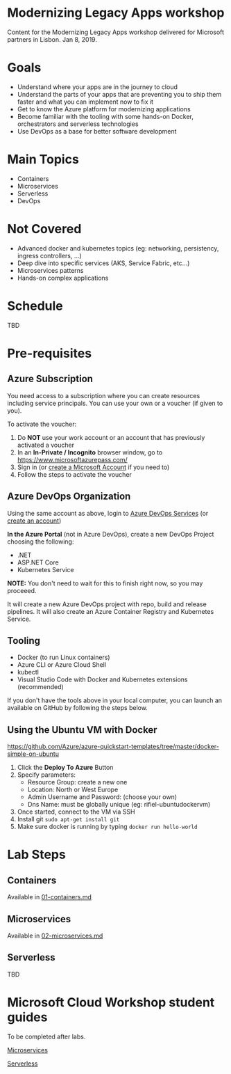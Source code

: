 # Modernizing Legacy Apps workshop
Content for the Modernizing Legacy Apps workshop delivered for Microsoft partners in Lisbon. Jan 8, 2019.

# Goals

- Understand where your apps are in the journey to cloud
- Understand the parts of your apps that are preventing you to ship them faster and what you can implement now to fix it
- Get to know the Azure platform for modernizing applications
- Become familiar with the tooling with some hands-on Docker, orchestrators and serverless technologies
- Use DevOps as a base for better software development

# Main Topics
- Containers
- Microservices
- Serverless
- DevOps

# Not Covered

- Advanced docker and kubernetes topics (eg: networking, persistency, ingress controllers, ...)
- Deep dive into specific services (AKS, Service Fabric, etc...)
- Microservices patterns
- Hands-on complex applications

# Schedule

TBD

# Pre-requisites

## Azure Subscription

You need access to a subscription where you can create resources including service principals. You can use your own or a voucher (if given to you).

To activate the voucher:

1. Do **NOT** use your work account or an account that has previously activated a voucher
2. In an **In-Private / Incognito** browser window, go to <https://www.microsoftazurepass.com/>  
3. Sign in (or [create a Microsoft Account](https://account.microsoft.com/account?lang=en-us) if you need to)
4. Follow the steps to activate the voucher

## Azure DevOps Organization 

Using the same account as above, login to [Azure DevOps Services](https://azure.microsoft.com/en-us/services/devops/) (or [create an account](https://azure.microsoft.com/en-us/services/devops/))

**In the Azure Portal** (not in Azure DevOps), create a new DevOps Project choosing the following:

- .NET
- ASP.NET Core
- Kubernetes Service

**NOTE:** You don't need to wait for this to finish right now, so you may proceeed.

It will create a new Azure DevOps project with repo, build and release pipelines. It will also create an Azure Container Registry and Kubernetes Service. 

## Tooling

* Docker (to run Linux containers)
* Azure CLI or Azure Cloud Shell
* kubectl 
* Visual Studio Code with Docker and Kubernetes extensions (recommended)

If you don't have the tools above in your local computer, you can launch an available on GitHub by following the steps below.

## Using the Ubuntu VM with Docker

https://github.com/Azure/azure-quickstart-templates/tree/master/docker-simple-on-ubuntu

1. Click the **Deploy To Azure** Button
2. Specify parameters:
    - Resource Group: create a new one
    - Location: North or West Europe
    - Admin Username and Password: (choose your own)
    - Dns Name: must be globally unique (eg: rifiel-ubuntudockervm)
3. Once started, connect to the VM via SSH
4. Install git `sudo apt-get install git`
5. Make sure docker is running by typing `docker run hello-world`

# Lab Steps

## Containers

Available in [01-containers.md](01-containers.md)

## Microservices

Available in [02-microservices.md](02-microservices)

## Serverless

TBD

# Microsoft Cloud Workshop student guides

To be completed after labs.

[Microservices](https://github.com/Microsoft/MCW-Microservices-architecture/blob/master/Whiteboard%20design%20session/WDS%20student%20guide%20-%20Microservices%20architecture.md) 

[Serverless](https://github.com/Microsoft/MCW-Serverless-architecture/blob/master/Whiteboard%20design%20session/WDS%20student%20guide%20-%20Serverless%20architecture.md)
